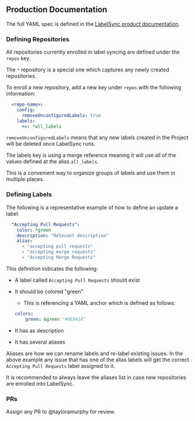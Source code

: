 ## Production Documentation

The full YAML spec is defined in the [LabelSync product documentation](https://www.notion.so/YAML-917804788a604e099b03361edb4f628d).

### Defining Repositories

All repositories currently enrolled in label syncing are defined under the `repos` key.

The `*` repository is a special one which captures any newly created repositories. 

To enroll a new repository, add a new key under `repos` with the following information:

```yaml
  <repo-name>:
    config:
      removeUnconfiguredLabels: true
    labels:
      <<: *all_labels
```

`removeUnconfiguredLabels` means that any new labels created in the Project will be deleted once LabelSync runs.

The labels key is using a merge reference meaning it will use all of the values defined at the alias `all_labels`. 

This is a convenient way to organize groups of labels and use them in multiple places.

### Defining Labels

The following is a representative example of how to define an update a label:

```yaml
  "Accepting Pull Requests":
    color: *green
    description: "Relevant description"
    alias:
      - "accepting pull requests"
      - "accepting merge requests"
      - "Accepting Merge Requests"
```

This definition indicates the following:

* A label called `Accepting Pull Requests` should exist
* It should be colored "green"
  * This is referencing a YAML anchor which is defined as follows:

  ```yaml
  colors:
      green: &green "#0E8A16"
  ```
* It has as description
* It has several aliases

Aliases are how we can rename labels and re-label existing issues. 
In the above example any issue that has one of the alias labels will get the correct `Accepting Pull Requests` label assigned to it. 

It is recommended to always leave the aliases list in case new repositories are enrolled into LabelSync.

### PRs

Assign any PR to @tayloramurphy for review.
